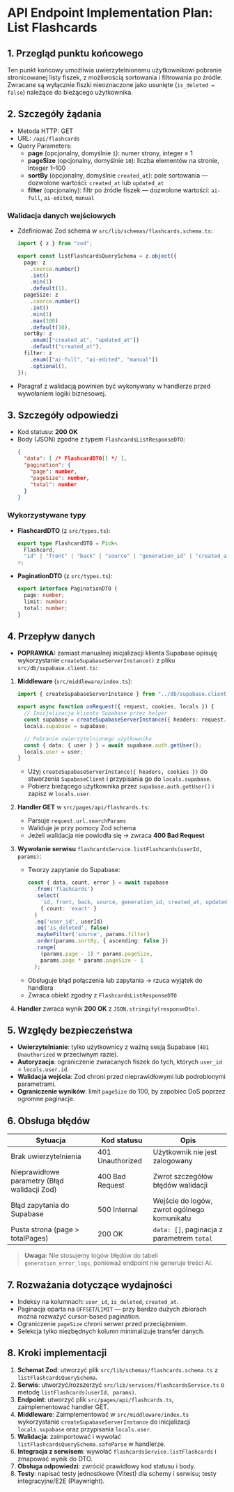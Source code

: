 # API Endpoint Implementation Plan: List Flashcards

## 1. Przegląd punktu końcowego
Ten punkt końcowy umożliwia uwierzytelnionemu użytkownikowi pobranie stronicowanej listy fiszek, z możliwością sortowania i filtrowania po źródle. Zwracane są wyłącznie fiszki nieoznaczone jako usunięte (`is_deleted = false`) należące do bieżącego użytkownika.

## 2. Szczegóły żądania
- Metoda HTTP: GET  
- URL: `/api/flashcards`  
- Query Parameters:
  - **page** (opcjonalny, domyślnie `1`): numer strony, integer ≥ 1  
  - **pageSize** (opcjonalny, domyślnie `10`): liczba elementów na stronie, integer 1–100  
  - **sortBy** (opcjonalny, domyślnie `created_at`): pole sortowania — dozwolone wartości: `created_at` lub `updated_at`  
  - **filter** (opcjonalny): filtr po źródle fiszek — dozwolone wartości: `ai-full`, `ai-edited`, `manual`  

### Walidacja danych wejściowych
- Zdefiniować Zod schema w `src/lib/schemas/flashcards.schema.ts`:
  ```ts
  import { z } from "zod";

  export const listFlashcardsQuerySchema = z.object({
    page: z
      .coerce.number()
      .int()
      .min(1)
      .default(1),
    pageSize: z
      .coerce.number()
      .int()
      .min(1)
      .max(100)
      .default(10),
    sortBy: z
      .enum(["created_at", "updated_at"])
      .default("created_at"),
    filter: z
      .enum(["ai-full", "ai-edited", "manual"])
      .optional(),
  });
  ```
- Paragraf z walidacją powinien być wykonywany w handlerze przed wywołaniem logiki biznesowej.

## 3. Szczegóły odpowiedzi
- Kod statusu: **200 OK**  
- Body (JSON) zgodne z typem `FlashcardsListResponseDTO`:
  ```json
  {
    "data": [ /* FlashcardDTO[] */ ],
    "pagination": {
      "page": number,
      "pageSize": number,
      "total": number
    }
  }
  ```

### Wykorzystywane typy
- **FlashcardDTO** (z `src/types.ts`):
  ```ts
  export type FlashcardDTO = Pick<
    Flashcard,
    "id" | "front" | "back" | "source" | "generation_id" | "created_at" | "updated_at"
  >;
  ```
- **PaginationDTO** (z `src/types.ts`):
  ```ts
  export interface PaginationDTO {
    page: number;
    limit: number;
    total: number;
  }
  ```

## 4. Przepływ danych
- **POPRAWKA:** zamiast manualnej inicjalizacji klienta Supabase opisuję wykorzystanie `createSupabaseServerInstance()` z pliku `src/db/supabase.client.ts`:
1. **Middleware** (`src/middleware/index.ts`):
   ```ts
   import { createSupabaseServerInstance } from "../db/supabase.client";

   export async function onRequest({ request, cookies, locals }) {
     // Inicjalizacja klienta Supabase przez helper
     const supabase = createSupabaseServerInstance({ headers: request.headers, cookies });
     locals.supabase = supabase;

     // Pobranie uwierzytelnionego użytkownika
     const { data: { user } } = await supabase.auth.getUser();
     locals.user = user;
   }
   ```
   - Użyj `createSupabaseServerInstance({ headers, cookies })` do stworzenia `SupabaseClient` i przypisania go do `locals.supabase`.
   - Pobierz bieżącego użytkownika przez `supabase.auth.getUser()` i zapisz w `locals.user`.

2. **Handler GET** w `src/pages/api/flashcards.ts`:
   - Parsuje `request.url.searchParams`
   - Waliduje je przy pomocy Zod schema
   - Jeżeli walidacja nie powiodła się → zwraca **400 Bad Request**
3. **Wywołanie serwisu** `flashcardsService.listFlashcards(userId, params)`:
   - Tworzy zapytanie do Supabase:
     ```ts
     const { data, count, error } = await supabase
       .from('flashcards')
       .select(
         'id, front, back, source, generation_id, created_at, updated_at',
         { count: 'exact' }
       )
       .eq('user_id', userId)
       .eq('is_deleted', false)
       .maybeFilter('source', params.filter)
       .order(params.sortBy, { ascending: false })
       .range(
         (params.page - 1) * params.pageSize,
         params.page * params.pageSize - 1
       );
     ```
   - Obsługuje błąd połączenia lub zapytania → rzuca wyjątek do handlera
   - Zwraca obiekt zgodny z `FlashcardsListResponseDTO`
4. **Handler** zwraca wynik **200 OK** z `JSON.stringify(responseDto)`.

## 5. Względy bezpieczeństwa
- **Uwierzytelnianie**: tylko użytkownicy z ważną sesją Supabase (`401 Unauthorized` w przeciwnym razie).
- **Autoryzacja**: ograniczenie zwracanych fiszek do tych, których `user_id` = `locals.user.id`.
- **Walidacja wejścia**: Zod chroni przed nieprawidłowymi lub podrobionymi parametrami.
- **Ograniczenie wyników**: limit `pageSize` do 100, by zapobiec DoS poprzez ogromne paginacje.

## 6. Obsługa błędów
| Sytuacja                                         | Kod statusu      | Opis                                         |
|--------------------------------------------------|------------------|----------------------------------------------|
| Brak uwierzytelnienia                            | 401 Unauthorized | Użytkownik nie jest zalogowany               |
| Nieprawidłowe parametry (Błąd walidacji Zod)     | 400 Bad Request  | Zwrot szczegółów błędów walidacji            |
| Błąd zapytania do Supabase                       | 500 Internal     | Wejście do logów, zwrot ogólnego komunikatu  |
| Pusta strona (page > totalPages)                 | 200 OK           | `data: []`, paginacja z parametrem `total`   |

> **Uwaga:** Nie stosujemy logów błędów do tabeli `generation_error_logs`, ponieważ endpoint nie generuje treści AI.

## 7. Rozważania dotyczące wydajności
- Indeksy na kolumnach: `user_id`, `is_deleted`, `created_at`.
- Paginacja oparta na `OFFSET`/`LIMIT` — przy bardzo dużych zbiorach można rozważyć cursor-based pagination.
- Ograniczenie `pageSize` chroni serwer przed przeciążeniem.
- Selekcja tylko niezbędnych kolumn minimalizuje transfer danych.

## 8. Kroki implementacji
1. **Schemat Zod**: utworzyć plik `src/lib/schemas/flashcards.schema.ts` z `listFlashcardsQuerySchema`.  
2. **Serwis**: utworzyć/rozszerzyć `src/lib/services/flashcardsService.ts` o metodę `listFlashcards(userId, params)`.  
3. **Endpoint**: utworzyć plik `src/pages/api/flashcards.ts`, zaimplementować handler GET.  
4. **Middleware**: Zaimplementować w `src/middleware/index.ts` wykorzystanie `createSupabaseServerInstance` do inicjalizacji `locals.supabase` oraz przypisania `locals.user`.  
5. **Walidacja**: zaimportować i wywołać `listFlashcardsQuerySchema.safeParse` w handlerze.  
6. **Integracja z serwisem**: wywołać `flashcardsService.listFlashcards` i zmapować wynik do DTO.  
7. **Obsługa odpowiedzi**: zwrócić prawidłowy kod statusu i body.  
8. **Testy**: napisać testy jednostkowe (Vitest) dla schemy i serwisu; testy integracyjne/E2E (Playwright).  